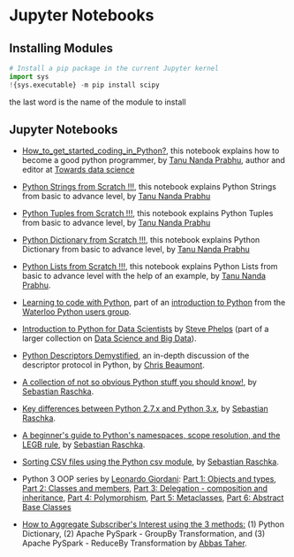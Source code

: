 Jupyter Notebooks
==================

Installing Modules 
------------------

```python
# Install a pip package in the current Jupyter kernel
import sys
!{sys.executable} -m pip install scipy
```

the last word is the name of the module to install

Jupyter Notebooks
-----------------

-   [How\_to\_get\_started\_coding\_in\_Python?](https://nbviewer.jupyter.org/github/Tanu-N-Prabhu/Python/blob/master/How_to_get_started_coding_in_Python%3F.ipynb),
    this notebook explains how to become a good python programmer, by
    [Tanu Nanda Prabhu](https://github.com/Tanu-N-Prabhu/Python), author
    and editor at [Towards data
    science](https://medium.com/@tanunprabhu95)

-   [Python Strings from Scratch
    !!!](https://nbviewer.jupyter.org/github/Tanu-N-Prabhu/Python/blob/master/Strings/Strings.ipynb),
    this notebook explains Python Strings from basic to advance level,
    by [Tanu Nanda Prabhu](https://github.com/Tanu-N-Prabhu/Python)

-   [Python Tuples from Scratch
    !!!](https://nbviewer.jupyter.org/github/Tanu-N-Prabhu/Python/blob/master/Tuples/%20Tuples.ipynb),
    this notebook explains Python Tuples from basic to advance level, by
    [Tanu Nanda Prabhu](https://github.com/Tanu-N-Prabhu/Python)

-   [Python Dictionary from Scratch
    !!!](https://nbviewer.jupyter.org/github/Tanu-N-Prabhu/Python/blob/master/Dictionary%20/%20Python_Dictionary.ipynb),
    this notebook explains Python Dictionary from basic to advance
    level, by [Tanu Nanda
    Prabhu](https://github.com/Tanu-N-Prabhu/Python)

-   [Python Lists from Scratch
    !!!](https://nbviewer.jupyter.org/github/Tanu-N-Prabhu/Python/blob/master/Lists.ipynb),
    this notebook explains Python Lists from basic to advance level with
    the help of an example, by [Tanu Nanda
    Prabhu](https://github.com/Tanu-N-Prabhu/Python).

-   [Learning to code with
    Python](http://nbviewer.ipython.org/urls/bitbucket.org/amjoconn/watpy-learning-to-code-with-python/raw/3441274a54c7ff6ff3e37285aafcbbd8cb4774f0/notebook/Learn%20to%20Code%20with%20Python.ipynb),
    part of an [introduction to
    Python](https://bitbucket.org/amjoconn/watpy-learning-to-code-with-python/src)
    from the [Waterloo Python users
    group](http://watpy.ca/blog/post/learn-code-python-review-feb-2013).

-   [Introduction to Python for Data
    Scientists](http://nbviewer.jupyter.org/github/phelps-sg/python-bigdata/blob/master/src/main/ipynb/intro-python.ipynb)
    by [Steve Phelps](http://sphelps.net) (part of a larger collection
    on [Data Science and Big
    Data](https://github.com/phelps-sg/python-bigdata)).

-   [Python Descriptors
    Demystified](http://nbviewer.ipython.org/gist/ChrisBeaumont/5758381/descriptor_writeup.ipynb),
    an in-depth discussion of the descriptor protocol in Python, by
    [Chris Beaumont](http://chrisbeaumont.org).

-   [A collection of not so obvious Python stuff you should
    know!](http://nbviewer.ipython.org/github/rasbt/python_reference/blob/master/tutorials/not_so_obvious_python_stuff.ipynb?create=1),
    by [Sebastian Raschka](https://github.com/rasbt).

-   [Key differences between Python 2.7.x and Python
    3.x](http://nbviewer.ipython.org/github/rasbt/python_reference/blob/master/tutorials/key_differences_between_python_2_and_3.ipynb),
    by [Sebastian Raschka](https://github.com/rasbt).

-   [A beginner's guide to Python's namespaces, scope resolution, and
    the LEGB
    rule](http://nbviewer.ipython.org/github/rasbt/python_reference/blob/master/tutorials/scope_resolution_legb_rule.ipynb?create=1),
    by [Sebastian Raschka](https://github.com/rasbt).

-   [Sorting CSV files using the Python csv
    module](http://nbviewer.ipython.org/github/rasbt/python_reference/blob/master/tutorials/sorting_csvs.ipynb),
    by [Sebastian Raschka](https://github.com/rasbt).

-   Python 3 OOP series by [Leonardo
    Giordani](https://github.com/lgiordani): [Part 1: Objects and
    types](http://nbviewer.ipython.org/github/lgiordani/blog_source/blob/master/pelican/content/notebooks/Python_3_OOP_Part_1__Objects_and_types.ipynb),
    [Part 2: Classes and
    members](http://nbviewer.ipython.org/github/lgiordani/blog_source/blob/master/pelican/content/notebooks/Python_3_OOP_Part_2__Classes_and_members.ipynb),
    [Part 3: Delegation - composition and
    inheritance](http://nbviewer.ipython.org/github/lgiordani/blog_source/blob/master/pelican/content/notebooks/Python_3_OOP_Part_3__Delegation__composition_and_inheritance.ipynb),
    [Part 4:
    Polymorphism](http://nbviewer.ipython.org/github/lgiordani/blog_source/blob/master/pelican/content/notebooks/Python_3_OOP_Part_4__Polymorphism.ipynb),
    [Part 5:
    Metaclasses](http://nbviewer.ipython.org/github/lgiordani/blog_source/blob/master/pelican/content/notebooks/Python_3_OOP_Part_5__Metaclasses.ipynb),
    [Part 6: Abstract Base
    Classes](http://nbviewer.ipython.org/github/lgiordani/blog_source/blob/master/pelican/content/notebooks/Python_3_OOP_Part_6__Abstract_Base_Classes.ipynb)

-   [How to Aggregate Subscriber's Interest using the 3
    methods:](https://nbviewer.jupyter.org/github/abbas-taher/Montreal-Python-69/blob/master/Montreal%20Python%2069.ipynb) (1)
    Python Dictionary, (2) Apache PySpark - GroupBy Transformation,
    and (3) Apache PySpark - ReduceBy Transformation by [Abbas
    Taher](https://github.com/abbas-taher).
